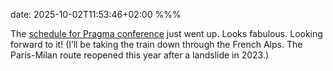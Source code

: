 date: 2025-10-02T11:53:46+02:00
%%%

The [schedule for Pragma conference](https://pragmaconference.com/schedule.html) just went up. Looks fabulous. Looking forward to it! (I’ll be taking the train down through the French Alps. The Paris-Milan route reopened this year after a landslide in 2023.)
